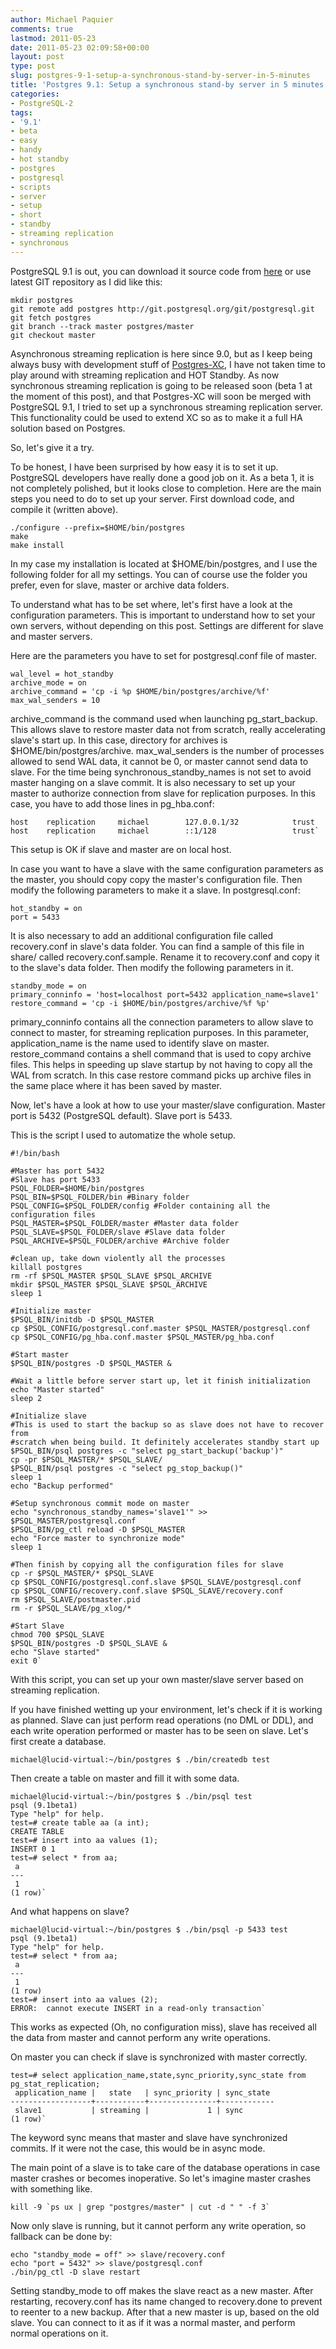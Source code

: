 ```yaml
---
author: Michael Paquier
comments: true
lastmod: 2011-05-23
date: 2011-05-23 02:09:58+00:00
layout: post
type: post
slug: postgres-9-1-setup-a-synchronous-stand-by-server-in-5-minutes
title: 'Postgres 9.1: Setup a synchronous stand-by server in 5 minutes'
categories:
- PostgreSQL-2
tags:
- '9.1'
- beta
- easy
- handy
- hot standby
- postgres
- postgresql
- scripts
- server
- setup
- short
- standby
- streaming replication
- synchronous
---
```


PostgreSQL 9.1 is out, you can download it source code from [here](http://www.postgresql.org/ftp/source/) or use latest GIT repository as I did like this:

    mkdir postgres
    git remote add postgres http://git.postgresql.org/git/postgresql.git
    git fetch postgres
    git branch --track master postgres/master
    git checkout master

Asynchronous streaming replication is here since 9.0, but as I keep being always busy with development stuff of [Postgres-XC](http://postgres-xc.sourceforge.net/), I have not taken time to play around with streaming replication and HOT Standby.
As now synchronous streaming replication is going to be released soon (beta 1 at the moment of this post), and that Postgres-XC will soon be merged with PostgreSQL 9.1, I tried to set up a synchronous streaming replication server. This functionality could be used to extend XC so as to make it a full HA solution based on Postgres.

So, let's give it a try.

To be honest, I have been surprised by how easy it is to set it up. PostgreSQL developers have really done  a good job on it. As a beta 1, it is not completely polished, but it looks close to completion. Here are the main steps you need to do to set up your server.
First download code, and compile it (written above).

    ./configure --prefix=$HOME/bin/postgres
    make
    make install

In my case my installation is located at $HOME/bin/postgres, and I use the following folder for all my settings. You can of course use the folder you prefer, even for slave, master or archive data folders.

To understand what has to be set where, let's first have a look at the configuration parameters.
This is important to understand how to set your own servers, without depending on this post.
Settings are different for slave and master servers.

Here are the parameters you have to set for postgresql.conf file of master.

    wal_level = hot_standby
    archive_mode = on
    archive_command = 'cp -i %p $HOME/bin/postgres/archive/%f'
    max_wal_senders = 10

archive\_command is the command used when launching pg\_start\_backup. This allows slave to restore master data not from scratch, really accelerating slave's start up. In this case, directory for archives is $HOME/bin/postgres/archive.
max\_wal\_senders is the number of processes allowed to send WAL data, it cannot be 0, or master cannot send data to slave.
For the time being synchronous\_standby\_names is not set to avoid master hanging on a slave commit.
It is also necessary to set up your master to authorize connection from slave for replication purposes. In this case, you have to add those lines in pg\_hba.conf:

    host    replication     michael        127.0.0.1/32            trust
    host    replication     michael        ::1/128                 trust`

This setup is OK if slave and master are on local host.

In case you want to have a slave with the same configuration parameters as the master, you should copy copy the master's configuration file. Then modify the following parameters to make it a slave. In postgresql.conf:

    hot_standby = on
    port = 5433

It is also necessary to add an additional configuration file called recovery.conf in slave's data folder. You can find a sample of this file in share/ called recovery.conf.sample.
Rename it to recovery.conf and copy it to the slave's data folder. Then modify the following parameters in it.

    standby_mode = on
    primary_conninfo = 'host=localhost port=5432 application_name=slave1'
    restore_command = 'cp -i $HOME/bin/postgres/archive/%f %p'

primary\_conninfo contains all the connection parameters to allow slave to connect to master, for streaming replication purposes. In this parameter, application\_name is the name used to identify slave on master.
restore\_command contains a shell command that is used to copy archive files. This helps in speeding up slave startup by not having to copy all the WAL from scratch. In this case restore command picks up archive files in the same place where it has been saved by master.

Now, let's have a look at how to use your master/slave configuration.
Master port is 5432 (PostgreSQL default). Slave port is 5433.

This is the script I used to automatize the whole setup.

    #!/bin/bash  

    #Master has port 5432
    #Slave has port 5433
    PSQL_FOLDER=$HOME/bin/postgres
    PSQL_BIN=$PSQL_FOLDER/bin #Binary folder
    PSQL_CONFIG=$PSQL_FOLDER/config #Folder containing all the configuration files
    PSQL_MASTER=$PSQL_FOLDER/master #Master data folder
    PSQL_SLAVE=$PSQL_FOLDER/slave #Slave data folder
    PSQL_ARCHIVE=$PSQL_FOLDER/archive #Archive folder  

    #clean up, take down violently all the processes
    killall postgres
    rm -rf $PSQL_MASTER $PSQL_SLAVE $PSQL_ARCHIVE
    mkdir $PSQL_MASTER $PSQL_SLAVE $PSQL_ARCHIVE
    sleep 1

    #Initialize master
    $PSQL_BIN/initdb -D $PSQL_MASTER
    cp $PSQL_CONFIG/postgresql.conf.master $PSQL_MASTER/postgresql.conf
    cp $PSQL_CONFIG/pg_hba.conf.master $PSQL_MASTER/pg_hba.conf  

    #Start master
    $PSQL_BIN/postgres -D $PSQL_MASTER &  

    #Wait a little before server start up, let it finish initialization
    echo "Master started"
    sleep 2  

    #Initialize slave
    #This is used to start the backup so as slave does not have to recover from
    #scratch when being build. It definitely accelerates standby start up
    $PSQL_BIN/psql postgres -c "select pg_start_backup('backup')"
    cp -pr $PSQL_MASTER/* $PSQL_SLAVE/
    $PSQL_BIN/psql postgres -c "select pg_stop_backup()"
    sleep 1
    echo "Backup performed"  

    #Setup synchronous commit mode on master
    echo "synchronous_standby_names='slave1'" >> $PSQL_MASTER/postgresql.conf
    $PSQL_BIN/pg_ctl reload -D $PSQL_MASTER
    echo "Force master to synchronize mode"
    sleep 1

    #Then finish by copying all the configuration files for slave
    cp -r $PSQL_MASTER/* $PSQL_SLAVE
    cp $PSQL_CONFIG/postgresql.conf.slave $PSQL_SLAVE/postgresql.conf
    cp $PSQL_CONFIG/recovery.conf.slave $PSQL_SLAVE/recovery.conf
    rm $PSQL_SLAVE/postmaster.pid
    rm -r $PSQL_SLAVE/pg_xlog/*  

    #Start Slave
    chmod 700 $PSQL_SLAVE
    $PSQL_BIN/postgres -D $PSQL_SLAVE &
    echo "Slave started"
    exit 0`

With this script, you can set up your own master/slave server based on streaming replication.

If you have finished wetting up your environment, let's check if it is working as planned. Slave can just perform read operations (no DML or DDL), and each write operation performed or master has to be seen on slave.
Let's first create a database.

    michael@lucid-virtual:~/bin/postgres $ ./bin/createdb test

Then create a table on master and fill it with some data.

    michael@lucid-virtual:~/bin/postgres $ ./bin/psql test
    psql (9.1beta1)
    Type "help" for help.
    test=# create table aa (a int);
    CREATE TABLE
    test=# insert into aa values (1);
    INSERT 0 1
    test=# select * from aa;
     a 
    ---
     1
    (1 row)`

And what happens on slave?

    michael@lucid-virtual:~/bin/postgres $ ./bin/psql -p 5433 test
    psql (9.1beta1)
    Type "help" for help.
    test=# select * from aa;
     a 
    ---
     1
    (1 row)
    test=# insert into aa values (2);
    ERROR:  cannot execute INSERT in a read-only transaction`

This works as expected (Oh, no configuration miss), slave has received all the data from master and cannot perform any write operations.

On master you can check if slave is synchronized with master correctly.

    test=# select application_name,state,sync_priority,sync_state from pg_stat_replication;
     application_name |   state   | sync_priority | sync_state 
    ------------------+-----------+---------------+------------
     slave1           | streaming |             1 | sync
    (1 row)`

The keyword sync means that master and slave have synchronized commits.
If it were not the case, this would be in async mode.

The main point of a slave is to take care of the database operations in case master crashes or becomes inoperative.
So let's imagine master crashes with something like.

    kill -9 `ps ux | grep "postgres/master" | cut -d " " -f 3`

Now only slave is running, but it cannot perform any write operation, so fallback can be done by:

    echo "standby_mode = off" >> slave/recovery.conf
    echo "port = 5432" >> slave/postgresql.conf
    ./bin/pg_ctl -D slave restart

Setting standby\_mode to off makes the slave react as a new master.
After restarting, recovery.conf has its name changed to recovery.done to prevent to reenter to a new backup.
After that a new master is up, based on the old slave. You can connect to it as if it was a normal master, and perform normal operations on it.
